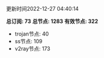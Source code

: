 更新时间2022-12-27 04:40:14

**总订阅: 73**
**总节点: 1283**
**有效节点: 322**
- trojan节点: 40
- ss节点: 109
- v2ray节点: 173
